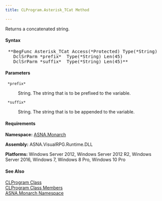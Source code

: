 ```yaml
---
title: CLProgram.Asterisk_TCat Method

---
```


Returns a concatenated string.

#### Syntax
<pre class="syntax"> **BegFunc Asterisk_TCat Access(*Protected) Type(*String)
   DclSrParm *prefix*  Type(*String) Len(45)
   DclSrParm *suffix*  Type(*String) Len(45)**       </pre>

#### Parameters
<dl>
        <dt>
          <code> *prefix* </code>
        </dt>
        <dd>

String. The string that is to be prefixed to the variable.
</dd>
        <dt>
          <code> *suffix* </code>
        </dt>
        <dd>

String. The string that is to be appended to the variable.
</dd>
</dl>

<!-- start -->

#### Requirements
**Namespace:** [ASNA.Monarch](monarch-namespace.html)

**Assembly:** ASNA.VisualRPG.Runtime.DLL 

**Platforms:** Windows Server 2012, Windows Server 2012 R2, Windows Server 2016, Windows 7, Windows 8 Pro, Windows 10 Pro
<!-- end -->

#### See Also
[CLProgram Class](clprogram-class.html) <br clear="none" /> [ CLProgram Class Members](clprogram-class-members.html) <br clear="none" /> [ASNA.Monarch Namespace](monarch-namespace.html) 
